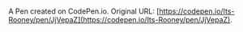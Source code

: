 # 

A Pen created on CodePen.io. Original URL: [https://codepen.io/Its-Rooney/pen/JjVepaZ](https://codepen.io/Its-Rooney/pen/JjVepaZ).

